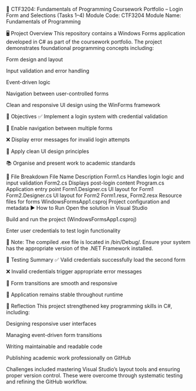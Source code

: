 🧾 CTF3204: Fundamentals of Programming
Coursework Portfolio – Login Form and Selections (Tasks 1–4) Module Code: CTF3204 Module Name: Fundamentals of Programming

🖥️ Project Overview
This repository contains a Windows Forms application developed in C# as part of the coursework portfolio. The project demonstrates foundational programming concepts including:

Form design and layout

Input validation and error handling

Event-driven logic

Navigation between user-controlled forms

Clean and responsive UI design using the WinForms framework

📌 Objectives
✅ Implement a login system with credential validation

🔄 Enable navigation between multiple forms

❌ Display error messages for invalid login attempts

🎨 Apply clean UI design principles

📚 Organise and present work to academic standards

📁 File Breakdown
File Name	Description
Form1.cs	Handles login logic and input validation
Form2.cs	Displays post-login content
Program.cs	Application entry point
Form1.Designer.cs	UI layout for Form1
Form2.Designer.cs	UI layout for Form2
Form1.resx, Form2.resx	Resource files for forms
WindowsFormsApp1.csproj	Project configuration and metadata
▶️ How to Run
Open the solution in Visual Studio

Build and run the project (WindowsFormsApp1.csproj)

Enter user credentials to test login functionality

🔧 Note: The compiled .exe file is located in /bin/Debug/. Ensure your system has the appropriate version of the .NET Framework installed.

🧪 Testing Summary
✅ Valid credentials successfully load the second form

❌ Invalid credentials trigger appropriate error messages

🔄 Form transitions are smooth and responsive

🧱 Application remains stable throughout runtime

🧠 Reflection
This project strengthened key programming skills in C#, including:

Designing responsive user interfaces

Managing event-driven form transitions

Writing maintainable and readable code

Publishing academic work professionally on GitHub

Challenges included mastering Visual Studio’s layout tools and ensuring proper version control. These were overcome through systematic testing and refining the GitHub workflow.